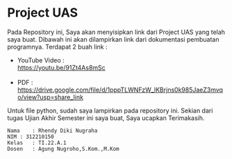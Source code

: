 # Project UAS
Pada Repository ini, Saya akan menyisipkan link dari Project UAS yang telah saya buat.
Dibawah ini akan dilampirkan link dari dokumentasi pembuatan programnya. Terdapat 2 buah link :<br/>
- YouTube Video :<br/>
	https://youtu.be/91Zt4As8mSc <br/><br/>
- PDF :<br/>
    https://drive.google.com/file/d/1pppTLWNFzW_lKBrjns0k985JaeZ3mvqo/view?usp=share_link <br/>

Untuk file python, sudah saya lampirkan pada repository ini.
Sekian dari tugas Ujian Akhir Semester ini saya buat, Saya ucapkan Terimakasih.

```
Nama 	: Rhendy Diki Nugraha
NIM	: 312210150
Kelas	: TI.22.A.1
Dosen 	: Agung Nugroho,S.Kom.,M.Kom
```

